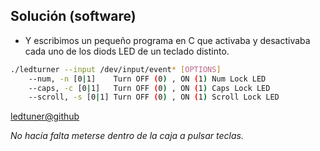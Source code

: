## Solución (software)

* Y escribimos un pequeño programa en C que activaba y desactivaba cada uno de los diods LED de un teclado distinto.
```bash
./ledturner --input /dev/input/event* [OPTIONS]
	--num, -n [0|1]    Turn OFF (0) , ON (1) Num Lock LED
	--caps, -c [0|1]   Turn OFF (0) , ON (1) Caps Lock LED
	--scroll, -s [0|1] Turn OFF (0) , ON (1) Scroll Lock LED
```

[ledtuner@github](https://github.com/irontec/ledturner)

_No hacía falta meterse dentro de la caja a pulsar teclas._<!-- .element: class="fragment" -->
